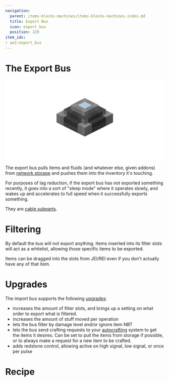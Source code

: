 ```yaml
---
navigation:
  parent: items-blocks-machines/items-blocks-machines-index.md
  title: Export Bus
  icon: export_bus
  position: 220
item_ids:
- ae2:export_bus
---
```

# The Export Bus

![A picture of an export bus.](../assets/blocks/export_bus.png)

The export bus pulls items and fluids (and whatever else, given addons) from [network storage](../ae2-mechanics/import-export-storage.md)
and pushes them into  the inventory it's touching.

For purposes of lag reduction, if the export bus has not exported something recently, it goes into a sort of 
"sleep mode" where it operates slowly, and wakes up and accelerates to full speed when it successfully exports something.

They are [cable subparts](../ae2-mechanics/cable-subparts.md).

# Filtering

By default the bus will not export anything. Items inserted into its filter slots will act as a whitelist,
allowing those specific items to be exported.

Items can be dragged into the slots from JEI/REI even if you don't actually have any of that item.

# Upgrades

The import bus supports the following [upgrades](upgrade_cards.md):

- <ItemLink id="capacity_card" /> increases the amount of filter slots, and brings up a setting on what order to export what is filtered.
- <ItemLink id="speed_card" /> increases the amount of stuff moved per operation
- <ItemLink id="fuzzy_card" /> lets the bus filter by damage level and/or ignore item NBT
- <ItemLink id="crafting_card" /> lets the bus send crafting requests to your [autocrafting](../ae2-mechanics/autocrafting.md)
  system to get the items it desires. Can be set to pull the items from storage if possible, or to always make a request
  for a new item to be crafted.
- <ItemLink id="redstone_card" /> adds redstone control, allowing active on high signal, low signal, or once per pulse

# Recipe

<RecipeFor id="import_bus" />